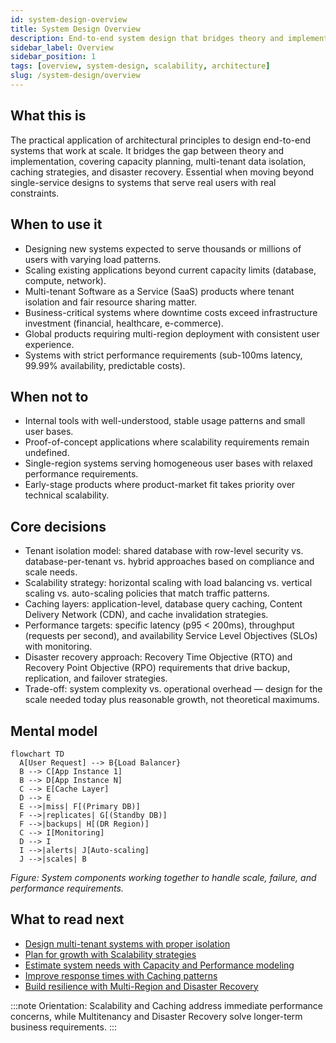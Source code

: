 ```yaml
---
id: system-design-overview
title: System Design Overview
description: End-to-end system design that bridges theory and implementation—multitenancy, scalability, caching, and disaster recovery—so you can build systems that handle real-world scale and complexity.
sidebar_label: Overview
sidebar_position: 1
tags: [overview, system-design, scalability, architecture]
slug: /system-design/overview
---
```


## What this is

The practical application of architectural principles to design end-to-end systems that work at scale. It bridges the gap between theory and implementation, covering capacity planning, multi-tenant data isolation, caching strategies, and disaster recovery. Essential when moving beyond single-service designs to systems that serve real users with real constraints.

## When to use it

- Designing new systems expected to serve thousands or millions of users with varying load patterns.
- Scaling existing applications beyond current capacity limits (database, compute, network).
- Multi-tenant Software as a Service (SaaS) products where tenant isolation and fair resource sharing matter.
- Business-critical systems where downtime costs exceed infrastructure investment (financial, healthcare, e-commerce).
- Global products requiring multi-region deployment with consistent user experience.
- Systems with strict performance requirements (sub-100ms latency, 99.99% availability, predictable costs).

## When not to

- Internal tools with well-understood, stable usage patterns and small user bases.
- Proof-of-concept applications where scalability requirements remain undefined.
- Single-region systems serving homogeneous user bases with relaxed performance requirements.
- Early-stage products where product-market fit takes priority over technical scalability.

## Core decisions

- Tenant isolation model: shared database with row-level security vs. database-per-tenant vs. hybrid approaches based on compliance and scale needs.
- Scalability strategy: horizontal scaling with load balancing vs. vertical scaling vs. auto-scaling policies that match traffic patterns.
- Caching layers: application-level, database query caching, Content Delivery Network (CDN), and cache invalidation strategies.
- Performance targets: specific latency (p95 < 200ms), throughput (requests per second), and availability Service Level Objectives (SLOs) with monitoring.
- Disaster recovery approach: Recovery Time Objective (RTO) and Recovery Point Objective (RPO) requirements that drive backup, replication, and failover strategies.
- Trade-off: system complexity vs. operational overhead — design for the scale needed today plus reasonable growth, not theoretical maximums.

## Mental model

```mermaid
flowchart TD
  A[User Request] --> B{Load Balancer}
  B --> C[App Instance 1]
  B --> D[App Instance N]
  C --> E[Cache Layer]
  D --> E
  E -->|miss| F[(Primary DB)]
  F -->|replicates| G[(Standby DB)]
  F -->|backups| H[(DR Region)]
  C --> I[Monitoring]
  D --> I
  I -->|alerts| J[Auto-scaling]
  J -->|scales| B
```

_Figure: System components working together to handle scale, failure, and performance requirements._

## What to read next

- [Design multi-tenant systems with proper isolation](/docs/system-design/multitenancy)
- [Plan for growth with Scalability strategies](/docs/system-design/scalability)
- [Estimate system needs with Capacity and Performance modeling](/docs/system-design/capacity-performance)
- [Improve response times with Caching patterns](/docs/system-design/caching)
- [Build resilience with Multi-Region and Disaster Recovery](/docs/system-design/multi-region-dr)

:::note
Orientation: Scalability and Caching address immediate performance concerns, while Multitenancy and Disaster Recovery solve longer-term business requirements.
:::

